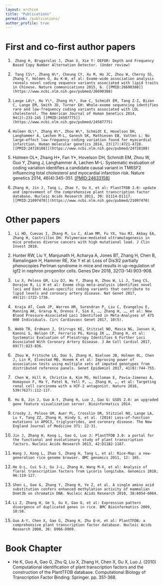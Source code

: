 ```yaml
---
layout: archive
title: "Publications"
permalink: /publications/
author_profile: true
---
```


# First and co-first author papers
1.      Zhang H, Brugarolas J, Zhan X, Xie Y: DEFOR: Depth and Frequency Based Copy Number Alternation Detector. (Under review)
8.      Tang CS\*, Zhang H\*, Cheung CY, Xu M, Ho JC, Zhou W, Cherny SS, Zhang Y, Holmen O, Au K-W, et al: Exome-wide association analysis reveals novel coding sequence variants associated with lipid traits in Chinese. Nature communications 2015, 6. [[PMID:26690388]](https://www.ncbi.nlm.nih.gov/pubmed/26690388)
11.     Lange LA\*, Hu Y\*, Zhang H\*, Xue C, Schmidt EM, Tang Z-Z, Bizon C, Lange EM, Smith JD, Turner EH: Whole-exome sequencing identifies rare and low-frequency coding variants associated with LDL cholesterol. The American Journal of Human Genetics 2014, 94(2):233-245 [[PMID:24507775]](https://www.ncbi.nlm.nih.gov/pubmed/24507775)
12.     Holmen OL\*, Zhang H\*, Zhou W\*, Schmidt E, Hovelson DH, Langhammer A, Løchen M-L, Ganesh SK, Mathiesen EB, Vatten L: No large-effect low-frequency coding variation found for myocardial infarction. Human molecular genetics 2014, 23(17):4721-4728. [[PMID:24728188]](https://www.ncbi.nlm.nih.gov/pubmed/24728188)
 15.    Holmen OL\*, Zhang H\*, Fan Y*, Hovelson DH, Schmidt EM, Zhou W, Guo Y, Zhang J, Langhammer A, Løchen M-L: Systematic evaluation of coding variation identifies a candidate causal variant in TM6SF2 influencing total cholesterol and myocardial infarction risk. Nature genetics 2014, 46(4):345-351. [[PMID:24633158]](https://www.ncbi.nlm.nih.gov/pubmed/24633158)
17.     Zhang H, Jin J, Tang L, Zhao Y, Gu X, et al: PlantTFDB 2.0: update and improvement of the comprehensive plant transcription factor database. Nucleic Acids Research 2011, 39: D1114-D1117. [[PMID:21097470]](https://www.ncbi.nlm.nih.gov/pubmed/21097470)

# Other papers
1.      Li HD, Cuevas I, Zhang M, Lu C, Alam MM, Fu YX, You MJ, Akbay EA, Zhang H, Castrillon DH: Polymerase-mediated ultramutagenesis in mice produces diverse cancers with high mutational load. J Clin Invest 2018.
2.  Hunter RW, Liu Y, Manjunath H, Acharya A, Jones BT, Zhang H, Chen B, Ramalingam H, Hammer RE, Xie Y et al: Loss of Dis3l2 partially phenocopies Perlman syndrome in mice and results in up-regulation of Igf2 in nephron progenitor cells. Genes Dev 2018, 32(13-14):903-908.
3.      Lu X, Peloso GM, Liu DJ, Wu Y, Zhang H, Zhou W, Li J, Tang CS, Dorajoo R, Li H et al: Exome chip meta-analysis identifies novel loci and East Asian-specific coding variants that contribute to lipid levels and coronary artery disease. Nat Genet 2017, 49(12):1722-1730.
4.      Kraja AT, Cook JP, Warren HR, Surendran P, Liu C, Evangelou E, Manning AK, Grarup N, Drenos F, Sim X, …, Zhang H, …, et al: New Blood Pressure-Associated Loci Identified in Meta-Analyses of 475 000 Individuals. Circ Cardiovasc Genet 2017, 10(5).
5.      Webb TR, Erdmann J, Stirrups KE, Stitziel NO, Masca NG, Jansen H, Kanoni S, Nelson CP, Ferrario PG, Konig IR …, Zhang H, et al: Systematic Evaluation of Pleiotropy Identifies 6 Further Loci Associated With Coronary Artery Disease. J Am Coll Cardiol 2017, 69(7):823-836.
6.      Zhou W, Fritsche LG, Das S, Zhang H, Nielsen JB, Holmen OL, Chen J, Lin M, Elvestad MB, Hveem K et al: Improving power of association tests using multiple sets of imputed genotypes from distributed reference panels. Genet Epidemiol 2017, 41(8):744-755.
7.      Chen W, Hill H, Christie A, Kim MS, Holloman E, Pavia-Jimenez A, Homayoun F, Ma Y, Patel N, Yell P, …, Zhang H, …, et al: Targeting renal cell carcinoma with a HIF-2 antagonist. Nature 2016, 539(7627):112-117.
9.      Hu B, Jin J, Guo A-Y, Zhang H, Luo J, Gao G: GSDS 2.0: an upgraded gene feature visualization server. Bioinformatics 2014.
10.     Crosby J, Peloso GM, Auer PL, Crosslin DR, Stitziel NO, Lange LA, Lu Y, Tang ZZ, Zhang H, Hindy G, et al. (2014) Loss-of-function mutations in APOC3, triglycerides, and coronary disease. The New England Journal of Medicine 371: 22-31.
16.     Jin J, Zhang H, Kong L, Gao G, Luo J: PlantTFDB 3.0: a portal for the functional and evolutionary study of plant transcription factors. Nucleic Acids Research 2013, 42:D1182-1187.
18.     Wang J, Kong L, Zhao S, Zhang H, Tang L, et al: Rice-Map: a new-generation rice genome browser. BMC genomics 2011, 12: 165.
19.     He Q-L, Cui S-J, Gu J-L, Zhang H, Wang M-X, et al: Analysis of floral transcription factors from Lycoris longituba. Genomics 2010, 96:119-127.
20.     Shen L, Gao G, Zhang Y, Zhang H, Ye Z, et al. A single amino acid substitution confers enhanced methylation activity of mammalian Dnmt3b on chromatin DNA. Nucleic Acids Research 2010, 38:6054-6064.
21.     Li Z, Zhang H, Ge S, Gu X, Gao G, et al: Expression pattern divergence of duplicated genes in rice. BMC Bioinformatics 2009, 10:S8.
22.     Guo A-Y, Chen X, Gao G, Zhang H, Zhu Q-H, et al: PlantTFDB: a comprehensive plant transcription factor database. Nucleic Acids Research 2008, 36: D966-D969.

# Book Chapter
- He K, Guo A, Gao G, Zhu Q, Liu X, Zhang H, Chen X, Gu X, Luo J. (2010) Computational identification of plant transcription factors and the construction of the PlantTFDB database. Computational Biology of Transcription Factor Binding: Springer. pp. 351-368.
